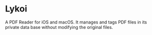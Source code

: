 # Lykoi
A PDF Reader for iOS and macOS. It manages and tags PDF files in its private data base without modifying the original files.
